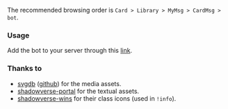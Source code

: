 The recommended browsing order is 
`Card > Library > MyMsg > CardMsg > bot`.

### Usage
Add the bot to your server through this [link](https://discord.com/oauth2/authorize?client_id=684142820122296349&scope=bot). 

### Thanks to
- [svgdb](https://svgdb.me) ([github](https://github.com/Heionbuji/SVGDB-frontend)) for the media assets.
- [shadowverse-portal](https://shadowverse-portal.com/?lang=en) for the textual assets.
- [shadowverse-wins](https://shadowverse-wins.com/) for their class icons (used in `!info`).